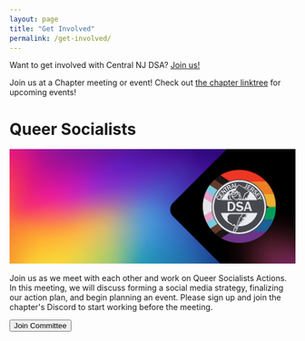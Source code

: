 ```yaml
---
layout: page
title: "Get Involved"
permalink: /get-involved/
---
```


Want to get involved with Central NJ DSA? [Join us!](https://act.dsausa.org/donate/membership/)

Join us at a Chapter meeting or event! Check out [the chapter linktree](https://linktr.ee/CentralJerseyDSA) for upcoming events!

<h1>Queer Socialists</h1>
<img src="/assets/images/queer-socialists-banner.png" />
<p>Join us as we meet with each other and work on Queer Socialists Actions. In this meeting, we will discuss forming a social media strategy, finalizing our action plan, and begin planning an event. Please sign up and join the chapter's Discord to start working before the meeting.</p>
<frame></frame>
<button name="button" onclick="https://actionnetwork.org/events/queer-socialists-committee-meeting">Join Committee</button>